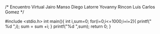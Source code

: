 /* Encuentro Virtual 
Jairo Manso
Diego Latorre
Yovanny Rincon
Luis Carlos Gomez */

#include <stdio.h>
int main(){
    int i,sum=0;
    for(i=0;i<=1000;i=i+2){
        printf(" %d ",i);
        sum = sum +i;
    }
    printf("%d ",sum);
   return 0;
}
